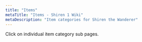 ```yaml
---
title: "Items"
metaTitle: "Items - Shiren 1 Wiki"
metaDescription: "Item categories for Shiren the Wanderer"
---
```


Click on individual item category sub pages.

